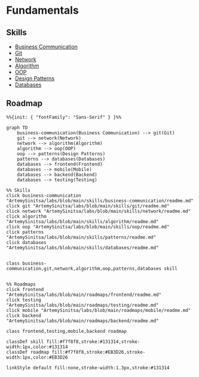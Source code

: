 # Fundamentals

## Skills
* [Business Communication](../../business-communication/git/readme.md)
* [Git](../../skills/git/readme.md)
* [Network](../../skills/network/readme.md)
* [Algorithm](../../skills/algorithm/readme.md)
* [OOP](../../skills/oop/readme.md)
* [Design Patterns](../../skills/patterns/readme.md)
* [Databases](../../skills/databases/readme.md)

## Roadmap 

```mermaid
%%{init: { "fontFamily": "Sans-Serif" } }%%

graph TD
    business-communication(Business Communication) --> git(Git)
    git --> network(Network)
    network --> algorithm(Algorithm)
    algorithm --> oop(OOP)
    oop --> patterns(Design Patterns)
    patterns --> databases(Databases)
    databases --> frontend(Frontend)
    databases --> mobile(Mobile)
    databases --> backend(Backend)
    databases --> testing(Testing)

%% Skills
click business-communication "ArtemySinitsa/labs/blob/main/skills/business-communication/readme.md"
click git "ArtemySinitsa/labs/blob/main/skills/git/readme.md"
click network "ArtemySinitsa/labs/blob/main/skills/network/readme.md"
click algorithm "ArtemySinitsa/labs/blob/main/skills/algorithm/readme.md"
click oop "ArtemySinitsa/labs/blob/main/skills/oop/readme.md"
click patterns "ArtemySinitsa/labs/blob/main/skills/patterns/readme.md"
click databases "ArtemySinitsa/labs/blob/main/skills/databases/readme.md"


class business-communication,git,network,algorithm,oop,patterns,databases skill


%% Roadmaps
click frontend "ArtemySinitsa/labs/blob/main/roadmaps/frontend/readme.md"
click testing "ArtemySinitsa/labs/blob/main/roadmaps/testing/readme.md"
click mobile "ArtemySinitsa/labs/blob/main/roadmaps/mobile/readme.md"
click backend "ArtemySinitsa/labs/blob/main/roadmaps/backend/readme.md"

class frontend,testing,mobile,backend roadmap

classDef skill fill:#f7f8f8,stroke:#131314,stroke-width:1px,color:#131314
classDef roadmap fill:#f7f8f8,stroke:#EB3D26,stroke-width:1px,color:#EB3D26

linkStyle default fill:none,stroke-width:1.3px,stroke:#131314

```